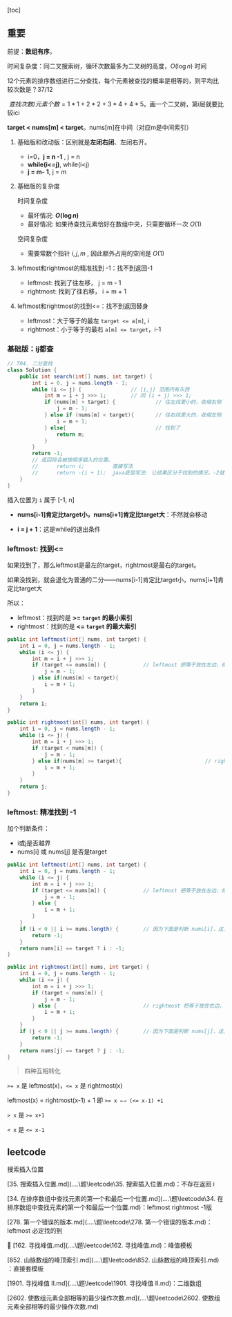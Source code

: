[toc]



## 重要

前提：**数组有序**。



时间复杂度：同二叉搜索树，循环次数最多为二叉树的高度，$O(\log⁡ n)$ 时间



12个元素的排序数组进行二分查找，每个元素被查找的概率是相等的，则平均比较次数是？37/12

​	$查找次数/元素个数=1*1+2*2+3*4+4*5$。画一个二叉树，第i层就要比较ici



**target < nums[m] < target**。nums[m]在中间（对应m是中间索引）

1. 基础版和改动版：区别就是**左闭右闭**、左闭右开。

     - i=0，**j = n -1** , j = n
     - **while(i<=j)**, while(i<j)
     - **j = m- 1**, j = m

2. 基础版的复杂度

    时间复杂度
    * 最坏情况: **$O(\log n)$**
    * 最好情况: 如果待查找元素恰好在数组中央，只需要循环一次 $O(1)$
    
    空间复杂度
    * 需要常数个指针 $i,j,m$ , 因此额外占用的空间是 $O(1)$ 

3. leftmost和rightmost的精准找到 -1：找不到返回-1

    - leftmost: 找到了往左移， j = m - 1
    - rightmost: 找到了往右移， i = m + 1
4. leftmost和rightmost的找到<=：找不到返回替身

    - leftmost：大于等于的最左 `target <= a[m]`, i
    - rightmost：小于等于的最右 `a[m] <= target`，i-1

### 基础版：ij都查 

```java
// 704. 二分查找
class Solution {
    public int search(int[] nums, int target) {
        int i = 0, j = nums.length - 1;
        while (i <= j) {                // [i,j] 范围内有东西
            int m = i + j >>> 1;      	// 同 (i + j) >>> 1; 
            if (nums[m] > target) {             // 往左找更小的，收缩右侧
                j = m - 1;
            } else if (nums[m] < target){       // 往右找更大的，收缩左侧
                i = m + 1;
            } else{                             // 找到了
                return m;
            }
        }
        return -1;
        // 返回将会被按顺序插入的位置。
        //      return i;         直接写法
        //      return -(i + 1);  java底层写法: 让结果区分于找到的情况。-2就是插入1的位置，2就是找到了下标2的位置。
    }
}
```

插入位置为 `i` 属于 [-1, n]

- **nums[i-1]肯定比target小，nums[i+1]肯定比target大**：不然就会移动

- **i = j + 1**：这是while的退出条件

### leftmost: 找到<=

如果找到了，那么leftmost是最左的target，rightmost是最右的target。

如果没找到，就会退化为普通的二分——nums[i-1]肯定比target小，nums[i+1]肯定比target大

所以：

- leftmost：找到的是 **>= `target` 的最小索引**
- rightmost：找到的是 **<= `target` 的最大索引**

```java
public int leftmost(int[] nums, int target) {
    int i = 0, j = nums.length - 1;
    while (i <= j) {
        int m = i + j >>> 1;
        if (target <= nums[m]) {			// leftmost 把等于放在左边，继续收缩右侧
            j = m - 1;
        } else if(nums[m] < target){
            i = m + 1;
        }
    }
    return i;
}

public int rightmost(int[] nums, int target) {
    int i = 0, j = nums.length - 1;
    while (i <= j) {
        int m = i + j >>> 1;
        if (target < nums[m]) {
            j = m - 1;
        } else if(nums[m] >= target){							// rightmost 把等于放在右边，继续收缩左侧
            i = m + 1;
        }
    }
    return j;
}
```

### leftmost: 精准找到 -1

加个判断条件：

- i或j是否越界
- nums[i] 或 nums[j] 是否是target

```java
public int leftmost(int[] nums, int target) {
    int i = 0, j = nums.length - 1;
    while (i <= j) {
        int m = i + j >>> 1;
        if (target <= nums[m]) {			// leftmost 把等于放在左边，继续收缩右侧
            j = m - 1;
        } else {
            i = m + 1;
        }
    }
    if (i < 0 || i >= nums.length) {		// 因为下面是判断 nums[i]，这里校验的都是 i
        return -1;
    }   
    return nums[i] == target ? i : -1;
}

public int rightmost(int[] nums, int target) {
    int i = 0, j = nums.length - 1;
    while (i <= j) {
        int m = i + j >>> 1;
        if (target < nums[m]) {
            j = m - 1;
        } else {							// rightmost 把等于放在右边，继续收缩左侧
            i = m + 1;
        }
    }
    if (j < 0 || j >= nums.length) {		// 因为下面是判断 nums[j]，这里校验的都是 j
        return -1;
    }
    return nums[j] == target ? j : -1;
}
```





> 四种互相转化

`>= x`  是 leftmost(x)，`<= x`  是 rightmost(x)

leftmost(x) = rightmost(x-1) + 1 即 `>= x ←→ (<= x-1) +1`

`> x` 是 `>= x+1`

`< x` 是 `<= x-1`

## leetcode

搜索插入位置

[35. 搜索插入位置.md](..\..\题\leetcode\35. 搜索插入位置.md)：不存在返回 i

[34. 在排序数组中查找元素的第一个和最后一个位置.md](..\..\题\leetcode\34. 在排序数组中查找元素的第一个和最后一个位置.md)：leftmost rightmost -1版

[278. 第一个错误的版本.md](..\..\题\leetcode\278. 第一个错误的版本.md)：leftmost 必定找的到





🚀 [162. 寻找峰值.md](..\..\题\leetcode\162. 寻找峰值.md)：峰值模板

 [852. 山脉数组的峰顶索引.md](..\..\题\leetcode\852. 山脉数组的峰顶索引.md) ：直接套模板

 [1901. 寻找峰值 II.md](..\..\题\leetcode\1901. 寻找峰值 II.md)：二维数组

 [2602. 使数组元素全部相等的最少操作次数.md](..\..\题\leetcode\2602. 使数组元素全部相等的最少操作次数.md) 
